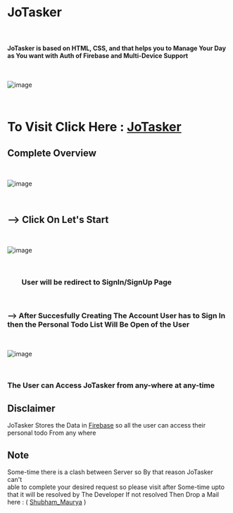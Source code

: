 # JoTasker

<br>

#### JoTasker is based on HTML, CSS, and that helps you to Manage Your Day as You want with Auth of Firebase and Multi-Device Support

<br>

![image](https://user-images.githubusercontent.com/65014926/194008101-83b12f5a-7c1e-45ee-8323-e0a1dc6948af.png)

<br>

# To Visit Click Here : <a href = "https://bit.ly/JoTasker">JoTasker</a>

## Complete Overview

<br>

![image](https://user-images.githubusercontent.com/65014926/194009217-6ee24437-65d0-45d6-b34c-886729b14471.png)

<br>

## --> Click On Let's Start

<br>

![image](https://user-images.githubusercontent.com/65014926/194010130-fde07d34-2710-4122-84a4-85ee8dad8748.png)

<br>

### &ensp; &ensp;&ensp;   User will be redirect to SignIn/SignUp Page

<br>

### --> After Succesfully Creating The Account User has to Sign In then the Personal Todo List Will Be Open of the User

<br>

![image](https://user-images.githubusercontent.com/65014926/194010990-2c8e04b0-ef19-4de2-acc5-43e24e113979.png)

<br>

### The User can Access JoTasker from any-where at any-time

## Disclaimer   
   JoTasker Stores the Data in <a href = "https://console.firebase.google.com/">Firebase</a> so all the user can access their personal todo From any where

   

   



## Note
 
Some-time there is a clash between Server so By that reason JoTasker can't  
able to complete your desired request so please visit after Some-time upto that it will be resolved by The Developer
If not resolved Then Drop a Mail here : ( <a href = "mailto:shubhammaurya996633+work@gmail.com"> Shubham_Maurya</a> )
